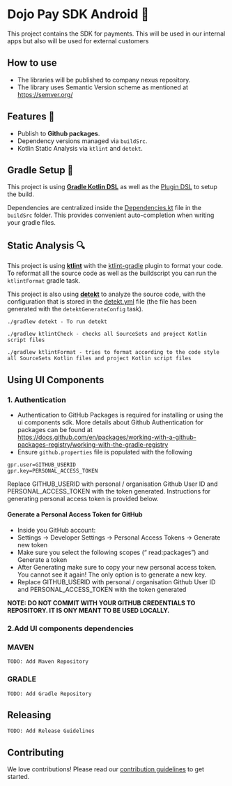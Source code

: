 # Dojo Pay SDK Android 🤖

This project contains the SDK for payments. This will be used in our internal apps but also
will be used for external customers

## How to use

- The libraries will be published to company nexus repository.
- The library uses Semantic Version scheme as mentioned at https://semver.org/

## Features 🎨

- Publish to **Github packages**.
- Dependency versions managed via `buildSrc`.
- Kotlin Static Analysis via `ktlint` and `detekt`.

## Gradle Setup 🐘

This project is using [**Gradle Kotlin DSL**](https://docs.gradle.org/current/userguide/kotlin_dsl.html) as well as the [Plugin DSL](https://docs.gradle.org/current/userguide/plugins.html#sec:plugins_block) to setup the build.

Dependencies are centralized inside the [Dependencies.kt](buildSrc/src/main/java/Dependencies.kt) file in the `buildSrc` folder. This provides convenient auto-completion when writing your gradle files.

## Static Analysis 🔍

This project is using [**ktlint**](https://github.com/pinterest/ktlint) with the [ktlint-gradle](https://github.com/jlleitschuh/ktlint-gradle) plugin to format your code. To reformat all the source code as well as the buildscript you can run the `ktlintFormat` gradle task.

This project is also using [**detekt**](https://github.com/detekt/detekt) to analyze the source code, with the configuration that is stored in the [detekt.yml](configs/detekt/detekt.yml) file (the file has been generated with the `detektGenerateConfig` task).

```
./gradlew detekt - To run detekt

./gradlew ktlintCheck - checks all SourceSets and project Kotlin script files

./gradlew ktlintFormat - tries to format according to the code style all SourceSets Kotlin files and project Kotlin script files

```

## Using UI Components ##

### 1. Authentication

- Authentication to GitHub Packages is required for installing or using the ui components sdk. More details about Github Authentication for packages can be found at https://docs.github.com/en/packages/working-with-a-github-packages-registry/working-with-the-gradle-registry
- Ensure `github.properties` file is populated with the following
```
gpr.user=GITHUB_USERID 
gpr.key=PERSONAL_ACCESS_TOKEN
```
Replace GITHUB_USERID with personal / organisation Github User ID and PERSONAL_ACCESS_TOKEN with the token generated. Instructions for generating personal access token is provided below.

#### Generate a Personal Access Token for GitHub
-   Inside you GitHub account:
-   Settings -> Developer Settings -> Personal Access Tokens -> Generate new token
-   Make sure you select the following scopes (“ read:packages”) and Generate a token
-   After Generating make sure to copy your new personal access token. You cannot see it again! The only option is to generate a new key.
- Replace GITHUB_USERID with personal / organisation Github User ID and PERSONAL_ACCESS_TOKEN with the token generated

**NOTE: DO NOT COMMIT WITH YOUR GITHUB CREDENTIALS TO REPOSITORY. IT IS ONY MEANT TO BE USED LOCALLY.**

### 2.Add UI components dependencies

### MAVEN

    TODO: Add Maven Repository


### GRADLE

    TODO: Add Gradle Repository


## Releasing ##

    TODO: Add Release Guidelines


## Contributing ##

We love contributions! Please read our [contribution guidelines](/CONTRIBUTING.md) to get started.